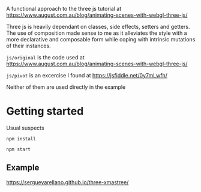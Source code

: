 A functional approach to the three js tutorial at https://www.august.com.au/blog/animating-scenes-with-webgl-three-js/

Three js is heavily dependant on classes, side effects, setters and getters. The use of composition made sense to me as it alleviates the style with a more declarative and composable form while coping with intrinsic mutations of their instances.


`js/original` is the code used at https://www.august.com.au/blog/animating-scenes-with-webgl-three-js/

`js/pivot` is an excercise I found at https://jsfiddle.net/0y7mLwfh/

Neither of them are used directly in the example

Getting started
===
Usual suspects

`npm install`

`npm start`

## Example

https://sergueyarellano.github.io/three-xmastree/